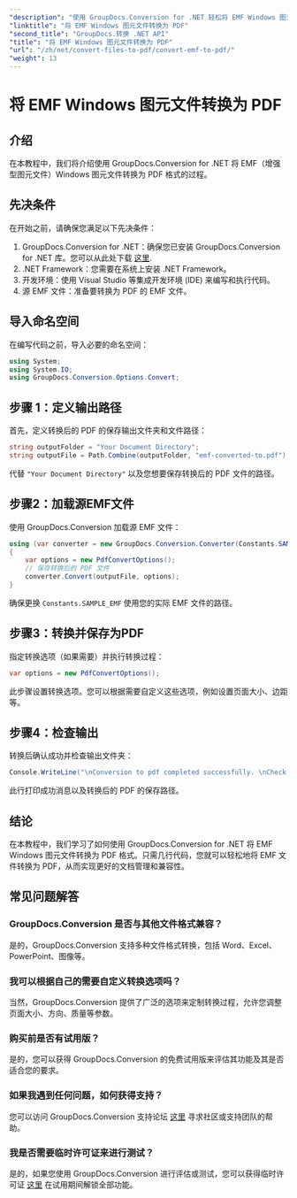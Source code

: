 ```yaml
---
"description": "使用 GroupDocs.Conversion for .NET 轻松将 EMF Windows 图元文件转换为 PDF。轻松集成和自定义转换选项。"
"linktitle": "将 EMF Windows 图元文件转换为 PDF"
"second_title": "GroupDocs.转换 .NET API"
"title": "将 EMF Windows 图元文件转换为 PDF"
"url": "/zh/net/convert-files-to-pdf/convert-emf-to-pdf/"
"weight": 13
---
```


# 将 EMF Windows 图元文件转换为 PDF

## 介绍
在本教程中，我们将介绍使用 GroupDocs.Conversion for .NET 将 EMF（增强型图元文件）Windows 图元文件转换为 PDF 格式的过程。
## 先决条件
在开始之前，请确保您满足以下先决条件：
1. GroupDocs.Conversion for .NET：确保您已安装 GroupDocs.Conversion for .NET 库。您可以从此处下载 [这里](https://releases。groupdocs.com/conversion/net/).
2. .NET Framework：您需要在系统上安装 .NET Framework。
3. 开发环境：使用 Visual Studio 等集成开发环境 (IDE) 来编写和执行代码。
4. 源 EMF 文件：准备要转换为 PDF 的 EMF 文件。

## 导入命名空间
在编写代码之前，导入必要的命名空间：
```csharp
using System;
using System.IO;
using GroupDocs.Conversion.Options.Convert;
```
## 步骤 1：定义输出路径
首先，定义转换后的 PDF 的保存输出文件夹和文件路径：
```csharp
string outputFolder = "Your Document Directory";
string outputFile = Path.Combine(outputFolder, "emf-converted-to.pdf");
```
代替 `"Your Document Directory"` 以及您想要保存转换后的 PDF 文件的路径。
## 步骤2：加载源EMF文件
使用 GroupDocs.Conversion 加载源 EMF 文件：
```csharp
using (var converter = new GroupDocs.Conversion.Converter(Constants.SAMPLE_EMF))
{
    var options = new PdfConvertOptions();
    // 保存转换后的 PDF 文件
    converter.Convert(outputFile, options);
}
```
确保更换 `Constants.SAMPLE_EMF` 使用您的实际 EMF 文件的路径。
## 步骤3：转换并保存为PDF
指定转换选项（如果需要）并执行转换过程：
```csharp
var options = new PdfConvertOptions();
```
此步骤设置转换选项。您可以根据需要自定义这些选项，例如设置页面大小、边距等。
## 步骤4：检查输出
转换后确认成功并检查输出文件夹：
```csharp
Console.WriteLine("\nConversion to pdf completed successfully. \nCheck output in {0}", outputFolder);
```
此行打印成功消息以及转换后的 PDF 的保存路径。

## 结论
在本教程中，我们学习了如何使用 GroupDocs.Conversion for .NET 将 EMF Windows 图元文件转换为 PDF 格式。只需几行代码，您就可以轻松地将 EMF 文件转换为 PDF，从而实现更好的文档管理和兼容性。
## 常见问题解答
### GroupDocs.Conversion 是否与其他文件格式兼容？
是的，GroupDocs.Conversion 支持多种文件格式转换，包括 Word、Excel、PowerPoint、图像等。
### 我可以根据自己的需要自定义转换选项吗？
当然，GroupDocs.Conversion 提供了广泛的选项来定制转换过程，允许您调整页面大小、方向、质量等参数。
### 购买前是否有试用版？
是的，您可以获得 GroupDocs.Conversion 的免费试用版来评估其功能及其是否适合您的要求。
### 如果我遇到任何问题，如何获得支持？
您可以访问 GroupDocs.Conversion 支持论坛 [这里](https://forum.groupdocs.com/c/conversion/11) 寻求社区或支持团队的帮助。
### 我是否需要临时许可证来进行测试？
是的，如果您使用 GroupDocs.Conversion 进行评估或测试，您可以获得临时许可证 [这里](https://purchase.groupdocs.com/temporary-license/) 在试用期间解锁全部功能。
